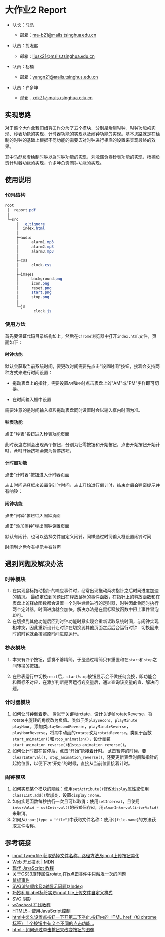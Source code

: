 # 大作业2  Report

- 队长：马彪

  - 邮箱：ma-b21@mails.tsinghua.edu.cn
  
- 队员：刘淞熙
  - 邮箱：liusx21@mails.tsinghua.edu.cn
  
- 队员：杨楠
  - 邮箱：yangn21@mails.tsinghua.edu.cn
  
- 队员：许多坤
  - 邮箱：xdk21@mails.tsinghua.edu.cn

## 实现思路

对于整个大作业我们组将工作分为了五个模块，分别是绘制时钟、时钟功能的实现、秒表功能的实现、计时器功能的实现以及闹钟功能的实现。基本思路就是在绘制的时钟的基础上根据不同功能的需要去对时钟进行相应的设置来实现最终的效果。

其中马彪负责绘制时钟以及时钟功能的实现，刘淞熙负责秒表功能的实现，杨楠负责计时器功能的实现，许多坤负责闹钟功能的实现。

## 使用说明

### 代码结构

```powershell
root
 │  report.pdf
 │  
 └─src
     │  .gitignore
     │  index.html
     │  
     ├─audio
     │      alarm1.mp3
     │      alarm2.mp3
     │      alarm3.mp3
     │      
     ├─css
     │      clock.css
     │      
     ├─images
     │      background.png
     │      icon.png
     │      reset.png
     │      start.png
     │      stop.png
     │      
     └─js
             clock.js
```

### 使用方法

首先要保证代码目录结构如上，然后在`Chrome`浏览器中打开`index.html`文件，页面如下：

#### 时钟功能

默认会获取当前系统时间，要更改时间需要先点击"设置时间"按钮，接着会支持两种方式来进行时间设置：

- 拖动表盘上的指针，需要设置`AM`和`PM`时点击表盘上的"AM"或"PM"字样即可切换。

- 在时间输入框中设置


需要注意的是时间输入框和拖动表盘同时设置时会以输入框内时间为准。

#### 秒表功能

点击"秒表"按钮进入秒表功能页面

此时表盘右侧会出现两个按钮，分别为归零按钮和开始按钮，点击开始按钮开始计时，此时开始按钮会变为暂停按钮。

#### 计时器功能

点击"计时器"按钮进入计时器页面

点击时间选择框来设置倒计时时间，点击开始进行倒计时，结束之后会弹窗提示并有响铃：

#### 闹钟功能

点击"闹钟"按钮进入闹钟页面

点击"添加闹钟"弹出闹钟设置页面

默认有闹铃，也可以选择文件自定义闹铃，同样通过时间输入框设置闹铃时间

时间到之后会有提示并有铃声

## 遇到问题及解决办法

### 时钟模块

1. 在实现鼠标拖动指针的响应事件时，经常出现拖动两次指针之后时间进度加速的情况。 最终定位到问题出在释放鼠标的事件函数，在指针上的释放函数和在表盘上的释放函数都会设置一个时钟继续进行的定时器，时钟因此会同时执行两个定时器，时间进度就会加快。解决办法是在鼠标释放函数中阻止事件冒泡即可。
2. 在切换到其他功能后回到时钟功能时原实现会重新读取系统时间，与闹钟实现相冲突，因此重新设计让时钟在切换到其他页面之后后台运行时钟，切换回来时的时钟就会按照原时间进度运行。

### 秒表模块

1. 本来有四个按钮，感觉不够精简，于是通过精简只有重置和在`start`和`stop`之间转换的按钮。

2. 在秒表运行中切换`reset`后，`start`/`stop`按钮显示会不做任何变换，即功能会和图标不对应，在添加判断是否运行的变量后，通过查询该变量的值，解决问题。

### 计时器模块

1. 如何让时钟倒着走。
   类似于关键帧rotate，设计关键帧rotateReverse，将rotate中旋转的角度改为负值。类似于类`playSecond`，`playMinute`，`playHour`，添加类`playSecondReverse`，`playMinuteReverse`，`playHourReverse`，将其中动画的`rotate`改为`rotateReverse`。类似于函数`start_animation()`和`stop_animation()`，设计函数`start_animation_reverse()`和`stop_animation_reverse()`。
2. 如何让计时器在暂停后，点击“开始”能接着计时。
   点击暂停的时候，要`clearInterval()`，`stop_animation_reverse()`，还要更新表盘时间和指针的起始位置，以便下次“开始”的时候，直接从当前位置接着计时。

### 闹钟模块

1. 如何实现某个模块的隐藏：使用`setAttribute()`修改`display`属性或使用`classList.add()`增加类，设置`display：none`。
2. 如何实现函数每秒执行一次且可以取消：使用`setInterval`，且使用`interValid = setInterval()`的形式保存id，用`clearInterval(interValid)`来取消。
3. 如何从`input[type = "file"]`中获取文件名称：使用`${file.name}`的方法获取文件名称。

## 参考链接

- [input type=file 获取选择文件名称、路径方法及input上传按钮美化](https://blog.csdn.net/m0_47901007/article/details/121995985)
- [Web 开发技术 | MDN](https://developer.mozilla.org/zh-CN/docs/Web)
- [现代 JavaScript 教程](https://zh.javascript.info/)
- [关于CSS3旋转属性rotate,在js点击事件中只触发一次的问题](https://blog.csdn.net/Leven_E/article/details/80526327)
- [鼠标事件](https://blog.csdn.net/JEFF_luyiduan/article/details/102231358)
- [SVG渲染顺序及z轴显示问题(zIndex)](https://www.cnblogs.com/tianma3798/p/7383486.html)
- [巧妙利用label标签实现input file上传文件自定义样式](https://www.cnblogs.com/tu-0718/p/11890557.html)
- [SVG 阴影](https://www.cainiaojc.com/svg/svg-drop-shadow-effect.html)
- [w3school 在线教程](https://www.w3school.com.cn/)
- [HTML5 - 使用JavaScript控制<audio>音频的播放](https://www.hangge.com/blog/cache/detail_897.html)
- [html中怎么设置点按钮一下开第二下停止,按钮内的 HTML href（如 chrome 标签） 1 个按钮中有 2 个不同的点击功能...](https://blog.csdn.net/weixin_33585152/article/details/118288125)
- [html - 如何通过单击按钮来改变按钮的图像](https://www.coder.work/article/3437100)

